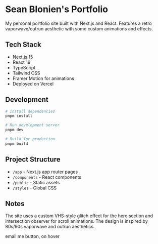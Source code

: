 # Sean Blonien's Portfolio

My personal portfolio site built with Next.js and React. Features a retro vaporwave/outrun aesthetic with some custom animations and effects.

## Tech Stack

- Next.js 15
- React 19
- TypeScript
- Tailwind CSS
- Framer Motion for animations
- Deployed on Vercel

## Development

```bash
# Install dependencies
pnpm install

# Run development server
pnpm dev

# Build for production
pnpm build
```

## Project Structure

- `/app` - Next.js app router pages
- `/components` - React components
- `/public` - Static assets
- `/styles` - Global CSS

## Notes

The site uses a custom VHS-style glitch effect for the hero section and intersection observer for scroll animations. The design is inspired by 80s/90s vaporwave and outrun aesthetics.


email me button, 
on hover
